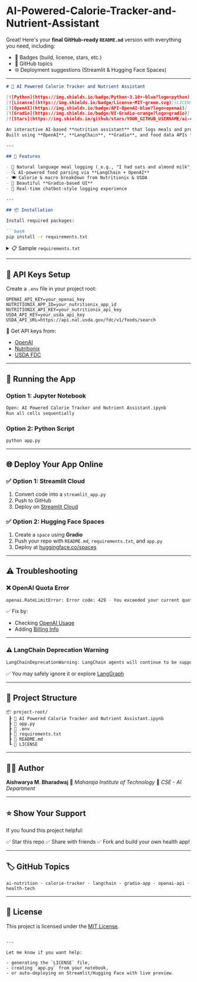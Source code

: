 # AI-Powered-Calorie-Tracker-and-Nutrient-Assistant
Great! Here's your **final GitHub-ready `README.md`** version with everything you need, including:

* 📛 Badges (build, license, stars, etc.)
* 📌 GitHub topics
* 🌐 Deployment suggestions (Streamlit & Hugging Face Spaces)

---

````markdown
# 🥗 AI Powered Calorie Tracker and Nutrient Assistant

[![Python](https://img.shields.io/badge/Python-3.10+-blue?logo=python)](https://www.python.org/)
[![License](https://img.shields.io/badge/License-MIT-green.svg)](LICENSE)
[![OpenAI](https://img.shields.io/badge/API-OpenAI-blue?logo=openai)]
[![Gradio](https://img.shields.io/badge/UI-Gradio-orange?logo=gradio)]
[![Stars](https://img.shields.io/github/stars/YOUR_GITHUB_USERNAME/ai-calorie-tracker?style=social)](https://github.com/YOUR_GITHUB_USERNAME/ai-calorie-tracker)

An interactive AI-based **nutrition assistant** that logs meals and provides **calorie & nutrient information** using natural language.  
Built using **OpenAI**, **LangChain**, **Gradio**, and food data APIs from **Nutritionix** and **USDA**.

---

## 🔧 Features

- 🧠 Natural language meal logging (_e.g., "I had oats and almond milk"_)
- 🔍 AI-powered food parsing via **LangChain + OpenAI**
- 🍽 Calorie & macro breakdown from Nutritionix & USDA
- 🎨 Beautiful **Gradio-based UI**
- 📝 Real-time chatbot-style logging experience

---

## 📦 Installation

Install required packages:

```bash
pip install -r requirements.txt
````

<details>
<summary>📋 Sample <code>requirements.txt</code></summary>

```text
openai
langchain
gradio
python-dotenv
requests
```

</details>

---

## 🔑 API Keys Setup

Create a `.env` file in your project root:

```env
OPENAI_API_KEY=your_openai_key
NUTRITIONIX_APP_ID=your_nutritionix_app_id
NUTRITIONIX_API_KEY=your_nutritionix_api_key
USDA_API_KEY=your_usda_api_key
USDA_API_URL=https://api.nal.usda.gov/fdc/v1/foods/search
```

🎯 Get API keys from:

* [OpenAI](https://platform.openai.com/account/api-keys)
* [Nutritionix](https://developer.nutritionix.com/)
* [USDA FDC](https://fdc.nal.usda.gov/api-key-signup.html)

---

## 🚀 Running the App

### Option 1: Jupyter Notebook

```bash
Open: AI Powered Calorie Tracker and Nutrient Assistant.ipynb
Run all cells sequentially
```

### Option 2: Python Script

```bash
python app.py
```

---

## 🌐 Deploy Your App Online

### ✅ Option 1: Streamlit Cloud

1. Convert code into a `streamlit_app.py`
2. Push to GitHub
3. Deploy on [Streamlit Cloud](https://streamlit.io/cloud)

### ✅ Option 2: Hugging Face Spaces

1. Create a `space` using **Gradio**
2. Push your repo with `README.md`, `requirements.txt`, and `app.py`
3. Deploy at [huggingface.co/spaces](https://huggingface.co/spaces)

---

## ⚠ Troubleshooting

### ❌ OpenAI Quota Error

```bash
openai.RateLimitError: Error code: 429 - You exceeded your current quota...
```

✅ Fix by:

* Checking [OpenAI Usage](https://platform.openai.com/account/usage)
* Adding [Billing Info](https://platform.openai.com/account/billing)

---

### ⚠ LangChain Deprecation Warning

```bash
LangChainDeprecationWarning: LangChain agents will continue to be supported...
```

✅ You may safely ignore it or explore [LangGraph](https://www.langchain.com/langgraph)

---

## 📁 Project Structure

```
📦 project-root/
 ┣ 📜 AI Powered Calorie Tracker and Nutrient Assistant.ipynb
 ┣ 📜 app.py
 ┣ 📜 .env
 ┣ 📜 requirements.txt
 ┣ 📜 README.md
 ┗ 📜 LICENSE
```

---

## 🙋‍♀️ Author

**Aishwarya M. Bharadwaj**
📍 *Maharaja Institute of Technology*
🧠 *CSE - AI Department*

---

## ⭐️ Show Your Support

If you found this project helpful:

✅ Star this repo
✅ Share with friends
✅ Fork and build your own health app!

---

## 🏷 GitHub Topics

```text
ai-nutrition · calorie-tracker · langchain · gradio-app · openai-api · health-tech
```

---

## 📄 License

This project is licensed under the [MIT License](LICENSE).

```

---

Let me know if you want help:

- generating the `LICENSE` file,
- creating `app.py` from your notebook,
- or auto-deploying on Streamlit/Hugging Face with live preview.
```

